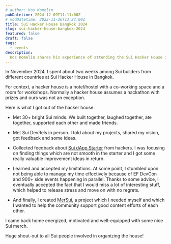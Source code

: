 ```yaml
---
# author: Kos Komelin
pubDatetime: 2024-12-09T11:11:00Z
# modDatetime: 2022-11-26T13:27:00Z
title: Sui Hacker House Bangkok 2024
slug: sui-hacker-house-bangkok-2024
featured: false
draft: false
tags:
  - events
description:
  Kos Komelin shares his experience of attending the Sui Hacker House in Bangkok.
---
```


In November 2024, I spent about two weeks among Sui builders from different countries at Sui Hacker House in Bangkok.

For context, a hacker house is a hotel/hostel with a co-working space and a room for workshops. Normally a hacker house assumes a hackathon with prizes and ours was not an exception.

Here is what I got out of the hacker house:

- Met 30+ bright Sui minds. We built together, laughed together, ate together, supported each other and made friends.

- Met Sui DevRels in person. I told about my projects, shared my vision, got feedback and some ideas.

- Collected feedback about [Sui dApp Starter](https://sui-dapp-starter.dev) from hackers. I was focusing on finding things which are not smooth in the starter and I got some really valuable improvement ideas in return.

- Learned and accepted my limitations. At some point, I stumbled upon not being able to manage my time effectively because of EF DevCon and 900+ side events happening in parallel. Thanks to some advice, I eventually accepted the fact that I would miss a lot of interesting stuff, which helped to release stress and move on with no regrets.

- And finally, I created [MerSui](https://mersui.xyz), a project which I needed myself and which I wanted to help the community support good content efforts of each other.

I came back home energized, motivated and well-equipped with some nice Sui merch.

Huge shout-out to all Sui people involved in organizing the house!
